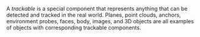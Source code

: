 A *trackable* is a special component that represents anything that can be detected and tracked in the real world. Planes, point clouds, anchors, environment probes, faces, body, images, and 3D objects are all examples of objects with corresponding trackable components.
